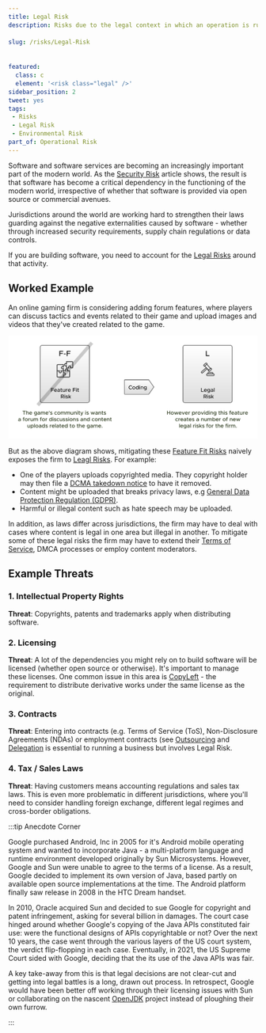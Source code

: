 ```yaml
---
title: Legal Risk
description: Risks due to the legal context in which an operation is running.

slug: /risks/Legal-Risk


featured: 
  class: c
  element: '<risk class="legal" />'
sidebar_position: 2
tweet: yes
tags: 
 - Risks
 - Legal Risk
 - Environmental Risk
part_of: Operational Risk
---
```


<RiskIntro fm={frontMatter} />

Software and software services are becoming an increasingly important part of the modern world.  As the [Security Risk](/tags/Security-Risk) article shows, the result is that software has become a critical dependency in the functioning of the modern world, irrespective of whether that software is provided via open source or commercial avenues.  

Jurisdictions around the world are working hard to strengthen their laws guarding against the negative externalities caused by software - whether through increased security requirements, supply chain regulations or data controls.  

If you are building software, you need to account for the [Legal Risks](/tags/Legal-Risk) around that activity.   

## Worked Example

An online gaming firm is considering adding forum features, where players can discuss tactics and events related to their game and upload images and videos that they've created related to the game.  

![Mitigating Feature Risk Leads to Legal Risk](/img/generated/risks/posters/legal-risk.svg)

But as the above diagram shows, mitigating these [Feature Fit Risks](/tags/Feature-Fit-Risk) naively exposes the firm to [Leagl Risks](/tags/Legal-Risk).  For example:

  - One of the players uploads copyrighted media.  They copyright holder may then file a [DCMA takedown notice](https://www.dmca.com/FAQ/What-is-a-DMCA-Takedown) to have it removed.
  - Content might be uploaded that breaks privacy laws, e.g [General Data Protection Regulation (GDPR)](https://gdpr-info.eu).
  - Harmful or illegal content such as hate speech may be uploaded.
  
In addition, as laws differ across jurisdictions, the firm may have to deal with cases where content is legal in one area but illegal in another.  To mitigate some of these legal risks the firm may have to extend their [Terms of Service](https://en.wikipedia.org/wiki/Terms_of_service), DMCA processes or employ content moderators.

## Example Threats

### 1. Intellectual Property Rights

**Threat**: Copyrights, patents and trademarks apply when distributing software.   

### 2.  Licensing

**Threat**: A lot of the dependencies you might rely on to build software will be licensed (whether open source or otherwise).  It's important to manage these licenses.  One common issue in this area is [CopyLeft](https://en.wikipedia.org/wiki/Copyleft) - the requirement to distribute derivative works under the same license as the original.

### 3. Contracts

**Threat**: Entering into contracts (e.g. Terms of Service (ToS), Non-Disclosure Agreements (NDAs) or employment contracts (see [Outsourcing](/tags/Outsourcing) and [Delegation](/tags/Delegation) is essential to running a business but involves Legal Risk.

### 4. Tax / Sales Laws

**Threat**: Having customers means  accounting regulations and sales tax laws.  This is even more problematic in different jurisdictions, where you'll need to consider handling foreign exchange, different legal regimes and cross-border obligations.

:::tip Anecdote Corner

Google purchased Android, Inc in 2005 for it's Android mobile operating system and wanted to incorporate Java - a multi-platform language and runtime environment developed originally by Sun Microsystems.  However, Google and Sun were unable to agree to the terms of a license.  As a result, Google decided to implement its own version of Java, based partly on available open source implementations at the time.  The Android platform finally saw release in 2008 in the HTC Dream handset.

In 2010, Oracle acquired Sun and decided to sue Google for copyright and patent infringement, asking for several billion in damages.  The court case hinged around whether Google's copying of the Java APIs constituted fair use:  were the functional designs of APIs copyrightable or not?  Over the next 10 years, the case went through the various layers of the US court system, the verdict flip-flopping in each case.  Eventually, in 2021, the US Supreme Court sided with Google, deciding that the its use of the Java APIs was fair.

A key take-away from this is that legal decisions are not clear-cut and getting into legal battles is a long, drawn out process.  In retrospect, Google would have been better off working through their licensing issues with Sun or collaborating on the nascent [OpenJDK](https://openjdk.org) project instead of ploughing their own furrow.   

:::